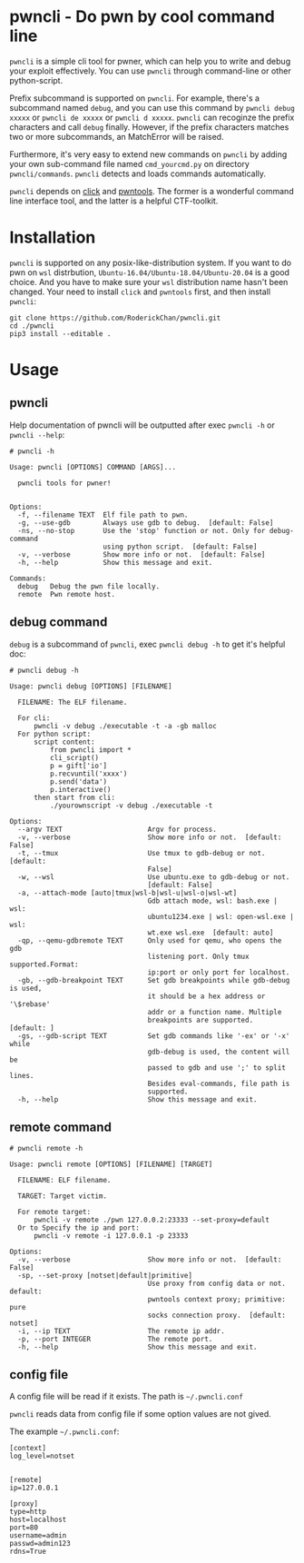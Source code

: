 # pwncli - Do pwn by cool command line 
`pwncli` is a simple cli tool for pwner, which can help you to write and debug your exploit effectively. You can use `pwncli` through command-line or other python-script. 

Prefix subcommand is supported on `pwncli`. For example, there's a subcommand named `debug`, and you can use this command by `pwncli debug xxxxx` or `pwncli de xxxxx` or `pwncli d xxxxx`. `pwncli` can recoginze the prefix characters and call `debug` finally. However, if the prefix characters matches two or more subcommands, an MatchError will be raised.

Furthermore, it's very easy to extend new commands on `pwncli` by adding your own sub-command file named `cmd_yourcmd.py` on directory `pwncli/commands`. `pwncli` detects and loads commands automatically.

`pwncli` depends on [click](https://github.com/pallets/click) and [pwntools](https://github.com/Gallopsled/pwntools). The former is a wonderful command line interface tool, and the latter is a helpful CTF-toolkit.

# Installation
`pwncli` is supported on any posix-like-distribution system. If you want to do pwn on `wsl` distrbution, `Ubuntu-16.04/Ubuntu-18.04/Ubuntu-20.04` is a good choice. And you have to make sure your `wsl` distribution name hasn't been changed.
Your need to install `click` and `pwntools` first, and then install `pwncli`:
```
git clone https://github.com/RoderickChan/pwncli.git
cd ./pwncli
pip3 install --editable .
```

# Usage
## pwncli
Help documentation of pwncli will be outputted after exec `pwncli -h` or `pwncli --help`:
```
# pwncli -h

Usage: pwncli [OPTIONS] COMMAND [ARGS]...

  pwncli tools for pwner!


Options:
  -f, --filename TEXT  Elf file path to pwn.
  -g, --use-gdb        Always use gdb to debug.  [default: False]
  -ns, --no-stop       Use the 'stop' function or not. Only for debug-command
                       using python script.  [default: False]
  -v, --verbose        Show more info or not.  [default: False]
  -h, --help           Show this message and exit.

Commands:
  debug   Debug the pwn file locally.
  remote  Pwn remote host.
```

## debug command
`debug` is a subcommand of `pwncli`, exec `pwncli debug -h` to get it's helpful doc:
```
# pwncli debug -h

Usage: pwncli debug [OPTIONS] [FILENAME]

  FILENAME: The ELF filename.

  For cli:
      pwncli -v debug ./executable -t -a -gb malloc
  For python script:
      script content:
          from pwncli import *
          cli_script()
          p = gift['io']
          p.recvuntil('xxxx')
          p.send('data')
          p.interactive()
      then start from cli:
          ./yourownscript -v debug ./executable -t

Options:
  --argv TEXT                     Argv for process.
  -v, --verbose                   Show more info or not.  [default: False]
  -t, --tmux                      Use tmux to gdb-debug or not.  [default:
                                  False]
  -w, --wsl                       Use ubuntu.exe to gdb-debug or not.
                                  [default: False]
  -a, --attach-mode [auto|tmux|wsl-b|wsl-u|wsl-o|wsl-wt]
                                  Gdb attach mode, wsl: bash.exe | wsl:
                                  ubuntu1234.exe | wsl: open-wsl.exe | wsl:
                                  wt.exe wsl.exe  [default: auto]
  -qp, --qemu-gdbremote TEXT      Only used for qemu, who opens the gdb
                                  listening port. Only tmux supported.Format:
                                  ip:port or only port for localhost.
  -gb, --gdb-breakpoint TEXT      Set gdb breakpoints while gdb-debug is used,
                                  it should be a hex address or '\$rebase'
                                  addr or a function name. Multiple
                                  breakpoints are supported.  [default: ]
  -gs, --gdb-script TEXT          Set gdb commands like '-ex' or '-x' while
                                  gdb-debug is used, the content will be
                                  passed to gdb and use ';' to split lines.
                                  Besides eval-commands, file path is
                                  supported.
  -h, --help                      Show this message and exit.

```

## remote command
```
# pwncli remote -h

Usage: pwncli remote [OPTIONS] [FILENAME] [TARGET]

  FILENAME: ELF filename.

  TARGET: Target victim.

  For remote target:
      pwncli -v remote ./pwn 127.0.0.2:23333 --set-proxy=default
  Or to Specify the ip and port:
      pwncli -v remote -i 127.0.0.1 -p 23333

Options:
  -v, --verbose                   Show more info or not.  [default: False]
  -sp, --set-proxy [notset|default|primitive]
                                  Use proxy from config data or not. default:
                                  pwntools context proxy; primitive: pure
                                  socks connection proxy.  [default: notset]
  -i, --ip TEXT                   The remote ip addr.
  -p, --port INTEGER              The remote port.
  -h, --help                      Show this message and exit.
```

## config file
A config file will be read if it exists. The path is `~/.pwncli.conf`

`pwncli` reads data from config file if some option values are not gived.

The example `~/.pwncli.conf`:
```
[context]
log_level=notset


[remote]
ip=127.0.0.1

[proxy]
type=http
host=localhost
port=80
username=admin
passwd=admin123
rdns=True
```

